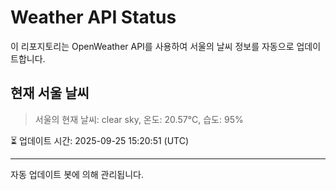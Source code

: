 
# Weather API Status

이 리포지토리는 OpenWeather API를 사용하여 서울의 날씨 정보를 자동으로 업데이트합니다.

## 현재 서울 날씨
> 서울의 현재 날씨: clear sky, 온도: 20.57°C, 습도: 95%

⏳ 업데이트 시간: 2025-09-25 15:20:51 (UTC)

---
자동 업데이트 봇에 의해 관리됩니다.

